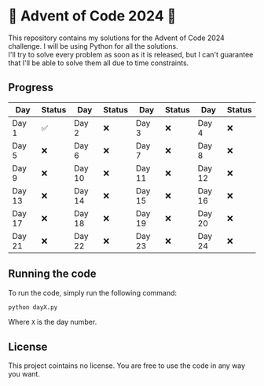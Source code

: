 # 🎄 Advent of Code 2024 🎄
This repository contains my solutions for the Advent of Code 2024 challenge.
I will be using Python for all the solutions.  
I'll try to solve every problem as soon as it is released, but I can't guarantee that I'll be able to solve them all due to time constraints.

## Progress
| Day        | Status | Day         | Status | Day        | Status  | Day        | Status |
|----------- |--------|------------ |--------| -----------|-------- | -----------|--------|
| Day 1      | ✅     | Day 2      | ❌     | Day 3      | ❌     | Day 4      | ❌     |
| Day 5      | ❌     | Day 6      | ❌     | Day 7      | ❌     | Day 8      | ❌     |
| Day 9      | ❌     | Day 10     | ❌     | Day 11     | ❌     | Day 12     | ❌     |
| Day 13     | ❌     | Day 14     | ❌     | Day 15     | ❌     | Day 16     | ❌     |
| Day 17     | ❌     | Day 18     | ❌     | Day 19     | ❌     | Day 20     | ❌     |
| Day 21     | ❌     | Day 22     | ❌     | Day 23     | ❌     | Day 24     | ❌     |


  
## Running the code
To run the code, simply run the following command:
```bash
python dayX.py
```
Where `X` is the day number.

## License
This project cointains no license. You are free to use the code in any way you want.